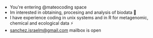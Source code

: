 - You're entering @mateocoding space 
- Im interested in obtaining, procesing and analysis of biodata 🌱
- I have experience coding in unix systems and in R for metagenomic, chemical and ecological data ⚡
- sanchez.israelm@gmail.com mailbox is open

<!---
mateocoding/mateocoding is a ✨ special ✨ repository because its `README.md` (this file) appears on your GitHub profile.
You can click the Preview link to take a look at your changes.
--->
